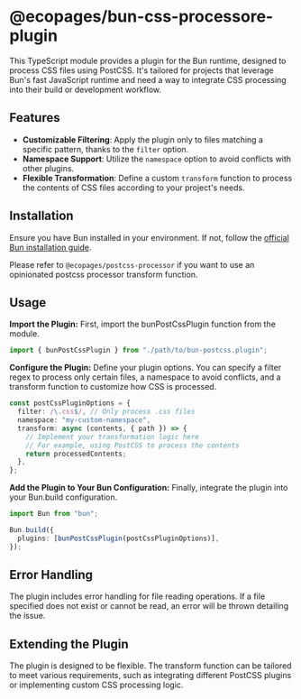 # @ecopages/bun-css-processore-plugin

This TypeScript module provides a plugin for the Bun runtime, designed to process CSS files using PostCSS. It's tailored for projects that leverage Bun's fast JavaScript runtime and need a way to integrate CSS processing into their build or development workflow.

## Features

- **Customizable Filtering**: Apply the plugin only to files matching a specific pattern, thanks to the `filter` option.
- **Namespace Support**: Utilize the `namespace` option to avoid conflicts with other plugins.
- **Flexible Transformation**: Define a custom `transform` function to process the contents of CSS files according to your project's needs.

## Installation

Ensure you have Bun installed in your environment. If not, follow the [official Bun installation guide](https://bun.sh/).

Please refer to `@ecopages/postcss-processor` if you want to use an opinionated postcss processor transform function.

## Usage

**Import the Plugin:** First, import the bunPostCssPlugin function from the module.

```ts
import { bunPostCssPlugin } from "./path/to/bun-postcss.plugin";
```

**Configure the Plugin:** Define your plugin options. You can specify a filter regex to process only certain files, a namespace to avoid conflicts, and a transform function to customize how CSS is processed.

```ts
const postCssPluginOptions = {
  filter: /\.css$/, // Only process .css files
  namespace: "my-custom-namespace",
  transform: async (contents, { path }) => {
    // Implement your transformation logic here
    // For example, using PostCSS to process the contents
    return processedContents;
  },
};
```

**Add the Plugin to Your Bun Configuration:** Finally, integrate the plugin into your Bun.build configuration.

```ts
import Bun from "bun";

Bun.build({
  plugins: [bunPostCssPlugin(postCssPluginOptions)],
});
```

## Error Handling

The plugin includes error handling for file reading operations. If a file specified does not exist or cannot be read, an error will be thrown detailing the issue.

## Extending the Plugin

The plugin is designed to be flexible. The transform function can be tailored to meet various requirements, such as integrating different PostCSS plugins or implementing custom CSS processing logic.
